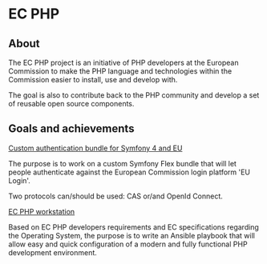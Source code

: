 # EC PHP

## About

The EC PHP project is an initiative of PHP developers at the European Commission to make the PHP language and technologies within the Commission easier to install, use and develop with.

The goal is also to contribute back to the PHP community and develop a set of reusable open source components.

## Goals and achievements

[Custom authentication bundle for Symfony 4 and EU](https://github.com/eufossa/eu-hackathon-2019/issues/1)

The purpose is to work on a custom Symfony Flex bundle that will let people authenticate against the European Commission login platform 'EU Login'.

Two protocols can/should be used: CAS or/and OpenId Connect.

[EC PHP workstation](https://github.com/eufossa/eu-hackathon-2019/issues/2)

Based on EC PHP developers requirements and EC specifications regarding the Operating System, the purpose is to write an Ansible playbook that will allow easy and quick configuration of a modern and fully functional PHP development environment.
